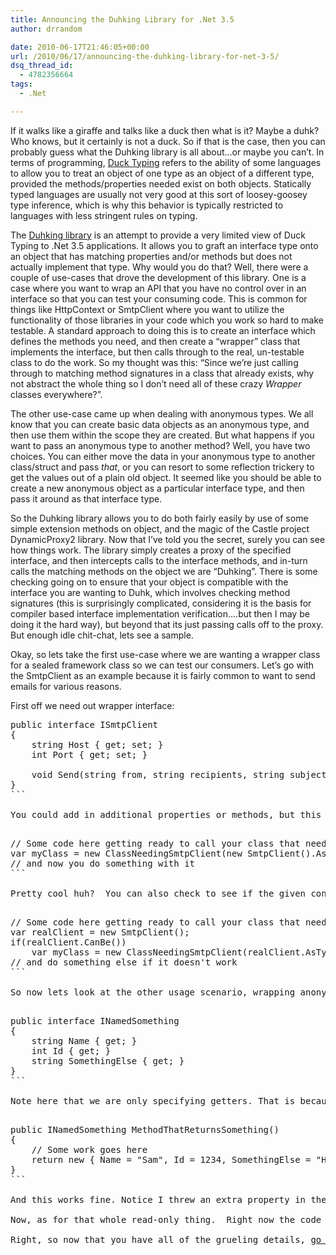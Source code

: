 ```yaml
---
title: Announcing the Duhking Library for .Net 3.5
author: drrandom

date: 2010-06-17T21:46:05+00:00
url: /2010/06/17/announcing-the-duhking-library-for-net-3-5/
dsq_thread_id:
  - 4782356664
tags:
  - .Net

---
```

If it walks like a giraffe and talks like a duck then what is it?  Maybe a duhk?  Who knows, but it certainly is not a duck.  So if that is the case, then you can probably guess what the Duhking library is all about…or maybe you can’t.  In terms of programming, <a href="http://en.wikipedia.org/wiki/Duck_Typing" target="_blank">Duck Typing</a> refers to the ability of some languages to allow you to treat an object of one type as an object of a different type, provided the methods/properties needed exist on both objects.  Statically typed languages are usually not very good at this sort of loosey-goosey type inference, which is why this behavior is typically restricted to languages with less stringent rules on typing.

The <a href="http://duhking.codeplex.com/" target="_blank">Duhking library</a> is an attempt to provide a very limited view of Duck Typing to .Net 3.5 applications.  It allows you to graft an interface type onto an object that has matching properties and/or methods but does not actually implement that type.  Why would you do that?  Well, there were a couple of use-cases that drove the development of this library.  One is a case where you want to wrap an API that you have no control over in an interface so that you can test your consuming code.  This is common for things like HttpContext or SmtpClient where you want to utilize the functionality of those libraries in your code which you work so hard to make testable.  A standard approach to doing this is to create an interface which defines the methods you need, and then create a “wrapper” class that implements the interface, but then calls through to the real, un-testable class to do the work.  So my thought was this:  “Since we’re just calling through to matching method signatures in a class that already exists, why not abstract the whole thing so I don’t need all of these crazy _Wrapper_ classes everywhere?”.

The other use-case came up when dealing with anonymous types.  We all know that you can create basic data objects as an anonymous type, and then use them within the scope they are created.  But what happens if you want to pass an anonymous type to another method?  Well, you have two choices.  You can either move the data in your anonymous type to another class/struct and pass _that_, or you can resort to some reflection trickery to get the values out of a plain old object.  It seemed like you should be able to create a new anonymous object as a particular interface type, and then pass it around as that interface type.

So the Duhking library allows you to do both fairly easily by use of some simple extension methods on object, and the magic of the Castle project DynamicProxy2 library.  Now that I’ve told you the secret, surely you can see how things work.  The library simply creates a proxy of the specified interface, and then intercepts calls to the interface methods, and in-turn calls the matching methods on the object we are “Duhking”.  There is some checking going on to ensure that your object is compatible with the interface you are wanting to Duhk, which involves checking method signatures (this is surprisingly complicated, considering it is the basis for compiler based interface implementation verification….but then I may be doing it the hard way), but beyond that its just passing calls off to the proxy.  But enough idle chit-chat, lets see a sample.

Okay, so lets take the first use-case where we are wanting a wrapper class for a sealed framework class so we can test our consumers.  Let’s go with the SmtpClient as an example because it is fairly common to want to send emails for various reasons.

First off we need out wrapper interface:

<pre class="brush: csharp" name="code">public interface ISmtpClient
{
    string Host { get; set; }<br />    int Port { get; set; }<br />    <br />    void Send(string from, string recipients, string subject, string body);
}
```

You could add in additional properties or methods, but this is enough to get you going.  So now you can use this interface in place of the standard SmtpClient in the framework, and write your tests against it without major pain.  So the next step is to Duhk the real SmtpClient so it implements your interface when your ready to do the “real” work.

<pre class="brush: csharp" name="code">// Some code here getting ready to call your class that needs the client
var myClass = new ClassNeedingSmtpClient(new SmtpClient().AsType<ISmtpClient>());
// and now you do something with it
```

Pretty cool huh?  You can also check to see if the given concrete type can be Duhked by using the CanBe extension method 

<pre class="brush: csharp" name="code">// Some code here getting ready to call your class that needs the client
var realClient = new SmtpClient();
if(realClient.CanBe<ISmtpClient>())
    var myClass = new ClassNeedingSmtpClient(realClient.AsType<ISmtpClient>());
// and do something else if it doesn't work
```

So now lets look at the other usage scenario, wrapping anonymous types in an iterface so you can pass them around.  The first thing we need is an interface to hold the data

<pre class="brush: csharp" name="code">public interface INamedSomething
{
    string Name { get; }
    int Id { get; }
    string SomethingElse { get; }
}
```

Note here that we are only specifying getters. That is because the properties of anonymous types are read-only, and right now the duhking code doesn't differentiate anonymous types from other types (more on that later). Ok, so with this we can now create an anonymous type and return it as an INamedSomething

<pre class="brush: csharp" name="code">public INamedSomething MethodThatReturnsSomething()
{
    // Some work goes here
    return new { Name = "Sam", Id = 1234, SomethingElse = "Hah!", SomethingElseNotInTheInterface = "Foo" }.AsType<INamedSomething>();
}
```

And this works fine. Notice I threw an extra property in there to show you that when we are checking for matching signatures we're only checking the methods/properties in the interface we're trying to Duhk. You can have as many additional properties or methods as you want in your concrete type, doesn't matter. 

Now, as for that whole read-only thing.  Right now the code that checks compatability between your class and the target interface is ensuring that each method in the target interface has a matching method in the class.  This includes the compiler-generated methods for getting and setting properties.  That means that if your using an anonymous type as your class, you will never be able to Duhk it to an interface that has setters on it’s properties.  While _technically_ correct there is something about this behavior that bugs me…it just doesn’t seem flexible enough.  So most likely what I am going to do is add some special handling for anonymous types that will allow the target interface to have both getters an setters.  This will in effect provide a way to stub out an interface implementation, and use the anonymous type to set the initial values of the interface.  This does change a bit the purpose of what I’m trying to do with this library, and gives it the added ability to stub out interfaces, so I’ve held off on doing this.  I think, though, that adding this functionality will actually increase the utility of the library, so it’s probably worth doing. 

Right, so now that you have all of the grueling details, <a href="http://duhking.codeplex.com/" target="_blank">go get it</a>, and let me know what you think.